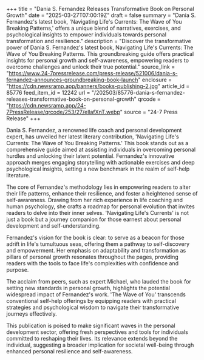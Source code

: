 +++
title = "Dania S. Fernandez Releases Transformative Book on Personal Growth"
date = "2025-03-27T07:00:19Z"
draft = false
summary = "Dania S. Fernandez's latest book, 'Navigating Life's Currents: The Wave of You Breaking Patterns,' offers a unique blend of narratives, exercises, and psychological insights to empower individuals towards personal transformation and resilience."
description = "Discover the transformative power of Dania S. Fernandez's latest book, Navigating Life's Currents: The Wave of You Breaking Patterns. This groundbreaking guide offers practical insights for personal growth and self-awareness, empowering readers to overcome challenges and unlock their true potential."
source_link = "https://www.24-7pressrelease.com/press-release/521006/dania-s-fernandez-announces-groundbreaking-book-launch"
enclosure = "https://cdn.newsramp.app/banners/books-publishing-2.jpg"
article_id = 85776
feed_item_id = 12242
url = "/202503/85776-dania-s-fernandez-releases-transformative-book-on-personal-growth"
qrcode = "https://cdn.newsramp.app/24-7PressRelease/qrcode/253/27/ellafXnT.webp"
source = "24-7 Press Release"
+++

<p>Dania S. Fernandez, a renowned life coach and personal development expert, has unveiled her latest literary contribution, 'Navigating Life's Currents: The Wave of You Breaking Patterns.' This book stands out as a comprehensive guide aimed at assisting individuals in overcoming personal hurdles and unlocking their latent potential. Fernandez's innovative approach merges engaging storytelling with actionable exercises and deep psychological insights, setting a new benchmark in the realm of self-help literature.</p><p>The core of Fernandez's methodology lies in empowering readers to alter their life patterns, enhance their resilience, and foster a heightened sense of self-awareness. Drawing from her rich experience in life coaching and human psychology, she crafts a roadmap for personal evolution that invites readers to delve into their inner selves. 'Navigating Life's Currents' is not just a book but a journey companion for those earnest about personal development and self-understanding.</p><p>Fernandez's vision for the book is clear: to serve as a beacon for those adrift in life's tumultuous seas, offering them a pathway to self-discovery and empowerment. Her emphasis on adaptability and transformation as pillars of personal growth resonates throughout the pages, providing readers with the tools to face life's complexities with confidence and purpose.</p><p>The acclaim from peers, such as expert Michael, who lauded the book for setting new standards in personal growth, highlights the potential widespread impact of Fernandez's work. 'The Wave of You' transcends conventional self-help offerings by equipping readers with practical strategies and psychological wisdom to navigate their transformative journeys effectively.</p><p>This publication is poised to make significant waves in the personal development sector, offering fresh perspectives and tools for individuals committed to reshaping their lives. Its relevance extends beyond the individual, suggesting a broader implication for societal well-being through enhanced personal resilience and self-awareness.</p>